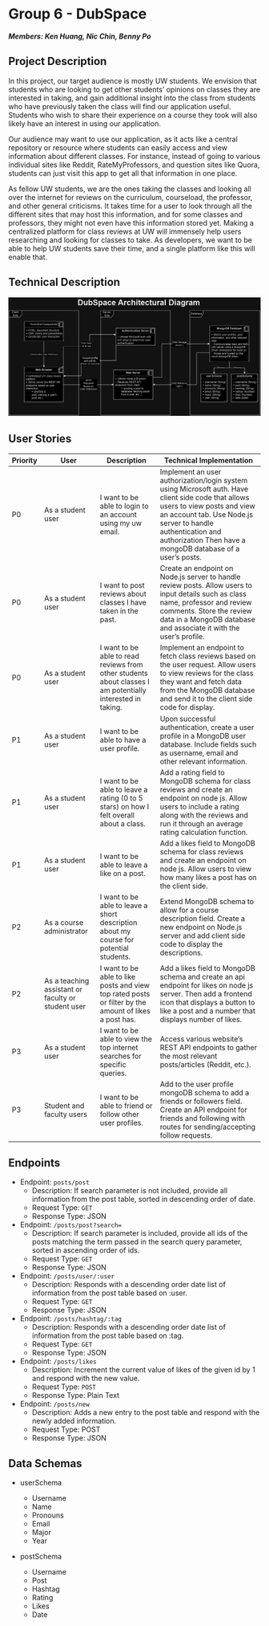 # Group 6 - DubSpace
***Members: Ken Huang, Nic Chin, Benny Po***

## Project Description
In this project, our target audience is mostly UW students. We envision that students who are looking to get other students’ opinions on classes they are interested in taking, and gain additional insight into the class from students who have previously taken the class will find our application useful. Students who wish to share their experience on a course they took will also likely have an interest in using our application.

Our audience may want to use our application, as it acts like a central repository or resource where students can easily access and view information about different classes. For instance, instead of going to various individual sites like Reddit, RateMyProfessors, and question sites like Quora, students can just visit this app to get all that information in one place.

As fellow UW students, we are the ones taking the classes and looking all over the internet for reviews on the curriculum, courseload, the professor, and other general criticisms. It takes time for a user to look through all the different sites that may host this information, and for some classes and professors, they might not even have this information stored yet. Making a centralized platform for class reviews at UW will immensely help users researching and looking for classes to take. As developers, we want to be able to help UW students save their time, and a single platform like this will enable that.

## Technical Description
![Architectural_Diagram](img/architectural_diagram.png)

## User Stories
Priority | User | Description | Technical Implementation
--- | --- | --- | ---
P0 | As a student user | I want to be able to login to an account using my uw email. | Implement an user authorization/login system using Microsoft auth. Have client side code that allows users to view posts and view an account tab. Use Node.js server to handle authentication and authorization Then have a mongoDB database of a user’s posts.
P0 | As a student user | I want to post reviews about classes I have taken in the past. | Create an endpoint on Node.js server to handle review posts. Allow users to input details such as class name, professor and review comments. Store the review data in a MongoDB database and associate it with the user’s profile.
P0 | As a student user | I want to be able to read reviews from other students about classes I am potentially interested in taking. | Implement an endpoint to fetch class reviews based on the user request. Allow users to view reviews for the class they want and fetch data from the MongoDB database and send it to the client side code for display.
P1 | As a student user | I want to be able to have a user profile. | Upon successful authentication, create a user profile in a MongoDB user database. Include fields such as username, email and other relevant information.
P1 | As a student user | I want to be able to leave a rating (0 to 5 stars) on how I felt overall about a class. | Add a rating field to MongoDB schema for class reviews and create an endpoint on node js. Allow users to include a rating along with the reviews and run it through an average rating calculation function.
P1 | As a student user | I want to be able to leave a like on a post. | Add a likes field to MongoDB schema for class reviews and create an endpoint on node js. Allow users to view how many likes a post has on the client side.
P2 | As a course administrator | I want to be able to leave a short description about my course for potential students. | Extend MongoDB schema to allow for a course description field. Create a new endpoint on Node.js server and add client side code to display the descriptions.
P2 | As a teaching assistant or faculty or student user | I want to be able to like posts and view top rated posts or filter by the amount of likes a post has. | Add a likes field to MongoDB schema and create an api endpoint for likes on node js server. Then add a frontend icon that displays a button to like a post and a number that displays number of likes.
P3 | As a student user | I want to be able to view the top internet searches for specific queries. | Access various website’s REST API endpoints to gather the most relevant posts/articles (Reddit, etc.).
P3 | Student and faculty users | I want to be able to friend or follow other user profiles. | Add to the user profile mongoDB schema to add a friends or followers field. Create an API endpoint for friends and following with routes for sending/accepting follow requests.

##  Endpoints
- Endpoint: `posts/post`
  - Description: If search parameter is not included, provide all information from the post table, sorted in descending order of date.
  - Request Type: `GET`
  - Response Type: JSON
- Endpoint: `/posts/post?search=`
  - Description: If search parameter is included, provide all ids of the posts matching the term passed in the search query parameter, sorted in ascending order of ids.
  - Request Type: `GET`
  - Response Type: JSON
- Endpoint: `/posts/user/:user`
  - Description: Responds with a descending order date list of information from the post table based on :user.
  - Request Type: `GET`
  - Response Type: JSON
- Endpoint: `/posts/hashtag/:tag`
  - Description: Responds with a descending order date list of information from the post table based on :tag.
  - Request Type: `GET`
  - Response Type: JSON
- Endpoint: `/posts/likes`
  - Description: Increment the current value of likes of the given id by 1 and respond with the new value.
  - Request Type: `POST`
  - Response Type: Plain Text
- Endpoint: `/posts/new`
  - Description: Adds a new entry to the post table and respond with the newly added information.
  - Request Type: POST
  - Response Type: JSON

## Data Schemas
- userSchema
  - Username
  - Name
  - Pronouns
  - Email
  - Major
  - Year

- postSchema
  - Username
  - Post
  - Hashtag
  - Rating
  - Likes
  - Date
